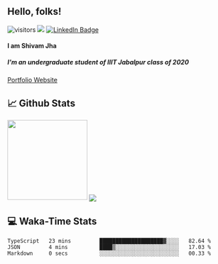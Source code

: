 
## Hello, folks!

![visitors](https://visitor-badge.glitch.me/badge?page_id=${ShivamJhaa}.${ShivamJhaa})  <img src="https://img.shields.io/github/followers/ShivamJhaa?style=social">
[![LinkedIn Badge](https://img.shields.io/badge/LinkedIn-Profile-informational?style=flat&logo=linkedin&logoColor=white&color=0D76A8)](https://www.linkedin.com/in/shivam-jha-bb44a4200/)

#### **I am Shivam Jha**
##### I'm an undergraduate student of IIIT Jabalpur class of 2020

<a href="https://shivamjhaa.github.io/ShivamJha/" target="blank">Portfolio Website</a>

## 📈 Github Stats

<img height="180em" src="https://github-readme-stats.vercel.app/api?username=ShivamJhaa&show_icons=true&hide_border=true&&count_private=true&include_all_commits=true&theme=dark" />

<img align="center" src="https://github-readme-stats.vercel.app/api/top-langs/?username=ShivamJhaa&theme=dark" />

## 💻 Waka-Time Stats
<!--START_SECTION:waka-->

```text
TypeScript   23 mins         ████████████████████▓░░░░   82.64 %
JSON         4 mins          ████▒░░░░░░░░░░░░░░░░░░░░   17.03 %
Markdown     0 secs          ░░░░░░░░░░░░░░░░░░░░░░░░░   00.33 %
```

<!--END_SECTION:waka-->


<br>


<!---
ShivamJhaa/ShivamJhaa is a ✨ special ✨ repository because its `README.md` (this file) appears on your GitHub profile.
You can click the Preview link to take a look at your changes.
--->
